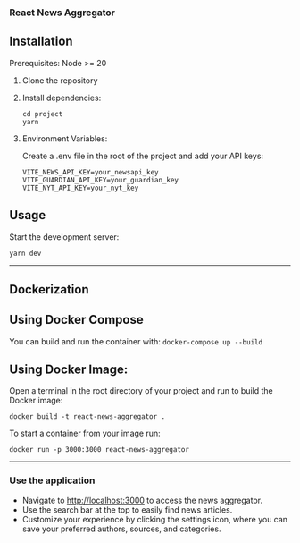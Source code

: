 ### React News Aggregator

## Installation

Prerequisites: Node >= 20

1. Clone the repository

2. Install dependencies:

   ```
   cd project
   yarn
   ```

3. Environment Variables:

   Create a .env file in the root of the project and add your API keys:

   `VITE_NEWS_API_KEY=your_newsapi_key
VITE_GUARDIAN_API_KEY=your_guardian_key
VITE_NYT_API_KEY=your_nyt_key`

## Usage

Start the development server:

```bash
yarn dev
```

---

## Dockerization

## Using Docker Compose

You can build and run the container with:
`docker-compose up --build`

## Using Docker Image:

Open a terminal in the root directory of your project and run to build the Docker image:

`docker build -t react-news-aggregator .`

To start a container from your image run:

`docker run -p 3000:3000 react-news-aggregator`

---

### Use the application

- Navigate to [http://localhost:3000](http://localhost:3000) to access the news aggregator.
- Use the search bar at the top to easily find news articles.
- Customize your experience by clicking the settings icon, where you can save your preferred authors, sources, and categories.
